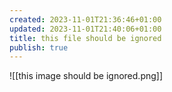```yaml
---
created: 2023-11-01T21:36:46+01:00
updated: 2023-11-01T21:40:06+01:00
title: this file should be ignored
publish: true
---
```

![[this image should be ignored.png]]